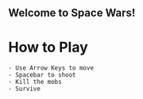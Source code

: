 ## Welcome to Space Wars!

# How to Play
    - Use Arrow Keys to move
    - Spacebar to shoot
    - Kill the mobs
    - Survive
    
